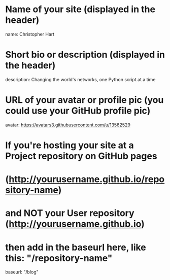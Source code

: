# Name of your site (displayed in the header)
name: Christopher Hart

# Short bio or description (displayed in the header)
description: Changing the world's networks, one Python script at a time

# URL of your avatar or profile pic (you could use your GitHub profile pic)
avatar: https://avatars3.githubusercontent.com/u/13562529

# If you're hosting your site at a Project repository on GitHub pages
# (http://yourusername.github.io/repository-name)
# and NOT your User repository (http://yourusername.github.io)
# then add in the baseurl here, like this: "/repository-name"
baseurl: "/blog"
